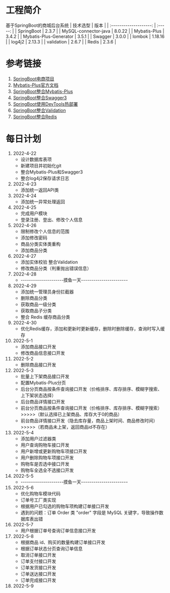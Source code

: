 # 工程简介
基于SpringBoot的商城后台系统
|        技术选型        |  版本   |
| :--------------------: | :-----: |
|       SpringBoot       |  2.3.7  |
|  MySQL-connector-java  | 8.0.22  |
|      Mybatis-Plus      |  3.4.2  |
| Mybatis-Plus-Generator |  3.5.1  |
|        Swagger         |  3.0.0  |
|         lombok         | 1.18.16 |
|         log4j2         | 2.13.3  |
|       validation       |  2.6.7  |
|         Redis          |  2.3.6  |


# 参考链接

1. [SpringBoot电商项目](https://blog.csdn.net/csucsgoat/category_11604468.html?spm=1001.2014.3001.5515)
2. [Mybatis-Plus官方文档](https://baomidou.com/)
3. [SpringBoot整合Mybatis-Plus](https://www.cnblogs.com/liuyj-top/p/12976396.html)
4. [SpringBoot整合Swagger3](https://segmentfault.com/a/1190000037455077)
5. [SpringBoot使用DevTools热部署](https://blog.csdn.net/pan_junbiao/article/details/105840785)
6. [SpringBoot整合Validation](https://blog.csdn.net/weixin_42236404/article/details/105653432)
7. [SpringBoot整合Redis](https://wenku.baidu.com/view/aff2cfcbfbc75fbfc77da26925c52cc58ad69045.html)

   

# 每日计划

1. 2022-4-22
   - 设计数据库表项
   - 新建项目并初始化git
   - 整合Mybatis-Plus和Swagger3
   - 整合log4j2保存请求日志
2. 2022-4-23
   - 添加统一返回API类
3. 2022-4-24
   - 添加统一异常处理返回
4. 2022-4-25
   - 完成用户模块
   - 登录注册、登出、修改个人信息
5. 2022-4-26
   - 限制修改个人信息的范围
   - 添加修改密码
   - 商品分类实体类重构
   - 添加商品分类
6. 2022-4-27
   - 添加实体校验 整合Validation
   - 修改商品分类（判重抛出错误信息）
7. 2022-4-28
   - ---------------------摸鱼一天-----------------------
8. 2022-4-29
   - 添加统一管理员身份拦截器
   - 删除商品分类
   - 获取商品一级分类
   - 获取商品子分类
   - 整合 Redis 缓存商品分类
9. 2022-4-30
   - 优化Redis缓存，添加和更新时更新缓存，删除时删除缓存，查询时写入缓存
10. 2022-5-1
    - 添加商品接口开发
    - 修改商品信息接口开发
11. 2022-5-2
    - 删除商品接口开发
12. 2022-5-3
    - 批量上下架商品接口开发
    - 配置Mybatis-Plus分页
    - 后台分页商品按条件查询接口开发（价格排序、库存排序、模糊字搜索、上下架状态选择）
    - 后台商品详情接口开发
    - 前台分页商品按条件查询接口开发（价格排序、库存排序、模糊字搜索）>>>>>（默认选择已上架商品、库存大于0的商品）
    - 前台商品详情接口开发（隐去库存量，商品上架时间、商品修改时间）>>>>>（若商品未上架，返回商品id不存在）
13. 2022-5-4
    - 添加用户过滤器类
    - 用户查询购物车接口开发
    - 用户新增或更新购物车项接口开发
    - 用户删除购物车项接口开发
    - 购物车是否选中接口开发
    - 购物车全选全不选接口开发
14. 2022-5-5
    - ---------------------摸鱼一天-----------------------
15. 2022-5-6
    - 优化购物车模块代码
    - 订单号工厂类实现
    - 根据用户已勾选的购物车项构建订单接口开发
    - 遇到的问题：订单 Order 类 "order" 字段是 MySQL 关键字，导致操作数据库表出错
16. 2022-5-7
    - 用户根据订单号查询订单信息接口开发
17. 2022-5-8
    - 根据商品 id、购买的数量构建订单接口开发
    - 根据订单状态分页查询订单信息
    - 取消订单接口开发
    - 订单支付接口开发
    - 订单发货接口开发
    - 订单送达接口开发
    - 订单完成接口开发
18. 2022-5-9
